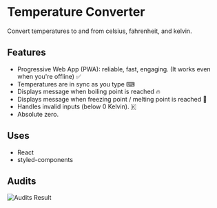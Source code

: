 # Temperature Converter

Convert temperatures to and from celsius, fahrenheit, and kelvin.

## Features

- Progressive Web App (PWA): reliable, fast, engaging. (It works even when you're offline) ✅
- Temperatures are in sync as you type ⌨
- Displays message when boiling point is reached 🔥
- Displays message when freezing point / melting point is reached 🧊
- Handles invalid inputs (below 0 Kelvin). 🇰
- Absolute zero.

## Uses

- React 
- styled-components

## Audits

![Audits Result](https://i.imgur.com/xCHvGAw.png)

